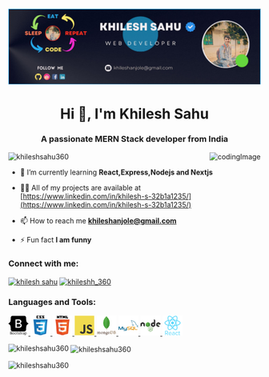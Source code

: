 ![logo](https://github.com/KhileshSahu360/KhileshSahu360/blob/main/MyLinkedIn%20Banner.jpg)
<h1 align="center">Hi 👋, I'm Khilesh Sahu</h1>
<h3 align="center">A passionate MERN Stack developer from India</h3>
   <img align="right" alt="codingImage" src="https://camo.githubusercontent.com/19db51af5f90f1b152bc0b9078f5fe97053955be5074f03f17019c70345bdcdb/68747470733a2f2f6d69726f2e6d656469756d2e636f6d2f6d61782f313336302f302a37513379765349765f7430696f4a2d5a2e676966">

<p align="left"> <img src="https://komarev.com/ghpvc/?username=khileshsahu360&label=Profile%20views&color=0e75b6&style=flat" alt="khileshsahu360" /> </p>

- 🌱 I’m currently learning **React,Express,Nodejs and Nextjs**

- 👨‍💻 All of my projects are available at [https://www.linkedin.com/in/khilesh-s-32b1a1235/](https://www.linkedin.com/in/khilesh-s-32b1a1235/)

- 📫 How to reach me **khileshanjole@gmail.com**

- ⚡ Fun fact **I am funny**

<h3 align="left">Connect with me:</h3>
<p align="left">
<a href="https://linkedin.com/in/khilesh sahu" target="blank"><img align="center" src="https://raw.githubusercontent.com/rahuldkjain/github-profile-readme-generator/master/src/images/icons/Social/linked-in-alt.svg" alt="khilesh sahu" height="30" width="40" /></a>
<a href="https://instagram.com/khileshh_360" target="blank"><img align="center" src="https://raw.githubusercontent.com/rahuldkjain/github-profile-readme-generator/master/src/images/icons/Social/instagram.svg" alt="khileshh_360" height="30" width="40" /></a>
</p>

<h3 align="left">Languages and Tools:</h3>
<p align="left"> <a href="https://getbootstrap.com" target="_blank" rel="noreferrer"> <img src="https://raw.githubusercontent.com/devicons/devicon/master/icons/bootstrap/bootstrap-plain-wordmark.svg" alt="bootstrap" width="40" height="40"/> </a> <a href="https://www.w3schools.com/css/" target="_blank" rel="noreferrer"> <img src="https://raw.githubusercontent.com/devicons/devicon/master/icons/css3/css3-original-wordmark.svg" alt="css3" width="40" height="40"/> </a> <a href="https://www.w3.org/html/" target="_blank" rel="noreferrer"> <img src="https://raw.githubusercontent.com/devicons/devicon/master/icons/html5/html5-original-wordmark.svg" alt="html5" width="40" height="40"/> </a> <a href="https://developer.mozilla.org/en-US/docs/Web/JavaScript" target="_blank" rel="noreferrer"> <img src="https://raw.githubusercontent.com/devicons/devicon/master/icons/javascript/javascript-original.svg" alt="javascript" width="40" height="40"/> </a> <a href="https://www.mongodb.com/" target="_blank" rel="noreferrer"> <img src="https://raw.githubusercontent.com/devicons/devicon/master/icons/mongodb/mongodb-original-wordmark.svg" alt="mongodb" width="40" height="40"/> </a> <a href="https://www.mysql.com/" target="_blank" rel="noreferrer"> <img src="https://raw.githubusercontent.com/devicons/devicon/master/icons/mysql/mysql-original-wordmark.svg" alt="mysql" width="40" height="40"/> </a> <a href="https://nodejs.org" target="_blank" rel="noreferrer"> <img src="https://raw.githubusercontent.com/devicons/devicon/master/icons/nodejs/nodejs-original-wordmark.svg" alt="nodejs" width="40" height="40"/> </a> <a href="https://reactjs.org/" target="_blank" rel="noreferrer"> <img src="https://raw.githubusercontent.com/devicons/devicon/master/icons/react/react-original-wordmark.svg" alt="react" width="40" height="40"/> </a> </p>

<p><img align="left" src="https://github-readme-stats.vercel.app/api/top-langs?username=khileshsahu360&show_icons=true&locale=en&layout=compact" alt="khileshsahu360" /></p>

<p>&nbsp;<img align="center" src="https://github-readme-stats.vercel.app/api?username=khileshsahu360&show_icons=true&locale=en" alt="khileshsahu360" /></p>

<p><img align="center" src="https://github-readme-streak-stats.herokuapp.com/?user=khileshsahu360&" alt="khileshsahu360" /></p>

